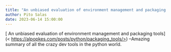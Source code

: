 ```yaml
---
title: "An unbiased evaluation of environment management and packaging tools"
author: Pito Salas
date: 2023-06-14 15:00:00
---
```



[ An unbiased evaluation of environment management and packaging tools](<
https://alpopkes.com/posts/python/packaging_tools/>) –Amazing summary of all
the crazy dev tools in the python world.


